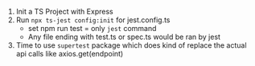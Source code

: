 1. Init a TS Project with Express
2. Run `npx ts-jest config:init` for jest.config.ts 
    - set npm run test = only `jest` command 
    - Any file ending with test.ts or spec.ts would be ran by jest
3. Time to use `supertest` package which does kind of replace the actual api calls like axios.get(endpoint)